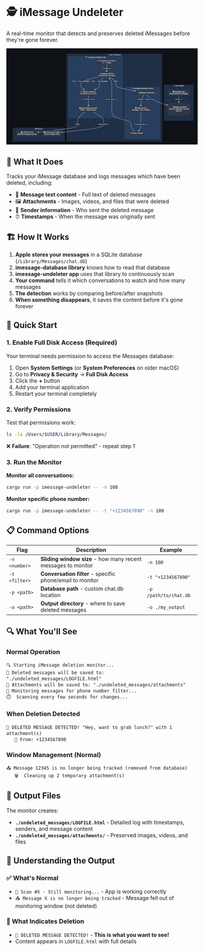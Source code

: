 # 🕵️ iMessage Undeleter

A real-time monitor that detects and preserves deleted iMessages before they're gone forever.

![Architecture Diagram](images/diagram.png)

## 🎯 What It Does

Tracks your iMessage database and logs messages which have been deleted, including:
- 📱 **Message text content** - Full text of deleted messages
- 🖼️ **Attachments** - Images, videos, and files that were deleted
- 👤 **Sender information** - Who sent the deleted message
- ⏰ **Timestamps** - When the message was originally sent

## 🏗️ How It Works

1. **Apple stores your messages** in a SQLite database (`/Library/Messages/chat.db`)
2. **imessage-database library** knows how to read that database  
3. **imessage-undeleter app** uses that library to continuously scan
4. **Your command** tells it which conversations to watch and how many messages
5. **The detection** works by comparing before/after snapshots
6. **When something disappears**, it saves the content before it's gone forever

## 🚀 Quick Start

### 1. Enable Full Disk Access (Required)

Your terminal needs permission to access the Messages database:

1. Open **System Settings** (or **System Preferences** on older macOS)
2. Go to **Privacy & Security** → **Full Disk Access**
3. Click the **+** button
4. Add your terminal application
5. Restart your terminal completely

### 2. Verify Permissions

Test that permissions work:
```bash
ls -la /Users/$USER/Library/Messages/
```

❌ **Failure**: "Operation not permitted" - repeat step 1

### 3. Run the Monitor

**Monitor all conversations:**
```bash
cargo run -p imessage-undeleter -- -n 100
```

**Monitor specific phone number:**
```bash
cargo run -p imessage-undeleter -- -t "+1234567890" -n 100
```

## 📋 Command Options

| Flag | Description | Example |
|------|-------------|---------|
| `-n <number>` | **Sliding window size** - how many recent messages to monitor | `-n 100` |
| `-t <filter>` | **Conversation filter** - specific phone/email to monitor | `-t "+1234567890"` |
| `-p <path>` | **Database path** - custom chat.db location | `-p /path/to/chat.db` |
| `-o <path>` | **Output directory** - where to save deleted messages | `-o ./my_output` |

## 🔍 What You'll See

### Normal Operation
```
🔍 Starting iMessage deletion monitor...
📁 Deleted messages will be saved to: "./undeleted_messages/LOGFILE.html"
📂 Attachments will be saved to: "./undeleted_messages/attachments"
👀 Monitoring messages for phone number filter...
⏱️  Scanning every few seconds for changes...
```

### When Deletion Detected
```
🚨 DELETED MESSAGE DETECTED! "Hey, want to grab lunch?" with 1 attachment(s)
   👤 From: +1234567890
```

### Window Management (Normal)
```
📤 Message 12345 is no longer being tracked (removed from database)
   🗑️  Cleaning up 2 temporary attachment(s)
```

## 📁 Output Files

The monitor creates:
- **`./undeleted_messages/LOGFILE.html`** - Detailed log with timestamps, senders, and message content
- **`./undeleted_messages/attachments/`** - Preserved images, videos, and files

## 🧠 Understanding the Output

### ✅ What's Normal
- `💫 Scan #X - Still monitoring...` - App is working correctly
- `📤 Message X is no longer being tracked` - Message fell out of monitoring window (not deleted)

### 🚨 What Indicates Deletion
- `🚨 DELETED MESSAGE DETECTED!` - **This is what you want to see!**
- Content appears in `LOGFILE.html` with full details
